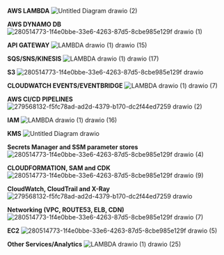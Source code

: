 **AWS LAMBDA**
![Untitled Diagram drawio (2)](https://github.com/souravs17031999/CDA-AWS-DVA-C02/assets/33771969/e390acaf-45bd-47df-b3bf-241dde83fef5)

**AWS DYNAMO DB**
![280514773-1f4e0bbe-33e6-4263-87d5-8cbe985e129f drawio (1)](https://github.com/souravs17031999/CDA-AWS-DVA-C02/assets/33771969/498dba22-dea3-4ca5-bd1a-6b3de8f6fe09)

**API GATEWAY**
![LAMBDA drawio (1) drawio (15)](https://github.com/souravs17031999/CDA-AWS-DVA-C02/assets/33771969/d0f9052a-bac2-4164-8496-40d0c5c76a26)

**SQS/SNS/KINESIS**
![LAMBDA drawio (1) drawio (17)](https://github.com/souravs17031999/CDA-AWS-DVA-C02/assets/33771969/77acaa98-fda7-4345-85aa-c45e3c33f242)

**S3**
![280514773-1f4e0bbe-33e6-4263-87d5-8cbe985e129f drawio](https://github.com/souravs17031999/CDA-AWS-DVA-C02/assets/33771969/43acfba2-e068-4cd9-83be-804b6cfafeaa)

**CLOUDWATCH EVENTS/EVENTBRIDGE**
![LAMBDA drawio (1) drawio (7)](https://github.com/souravs17031999/CDA-AWS-DVA-C02/assets/33771969/a0ae30cc-1def-4470-a54a-29c86ea36490)

**AWS CI/CD PIPELINES**
![279568132-f5fc78ad-ad2d-4379-b170-dc2f44ed7259 drawio (2)](https://github.com/souravs17031999/CDA-AWS-DVA-C02/assets/33771969/e1b964e0-4afe-483e-945b-acdfddbeec31)

**IAM**
![LAMBDA drawio (1) drawio (16)](https://github.com/souravs17031999/CDA-AWS-DVA-C02/assets/33771969/08766da9-550e-452f-afad-9654a990eded)

**KMS**
![Untitled Diagram drawio](https://github.com/souravs17031999/CDA-AWS-DVA-C02/assets/33771969/d1c7bd80-b535-4460-b11d-d8242aeb4895)

**Secrets Manager and SSM parameter stores**
![280514773-1f4e0bbe-33e6-4263-87d5-8cbe985e129f drawio (4)](https://github.com/souravs17031999/CDA-AWS-DVA-C02/assets/33771969/5d7757f7-1456-4edd-b05a-d58541faa717)

**CLOUDFORMATION, SAM and CDK**
![280514773-1f4e0bbe-33e6-4263-87d5-8cbe985e129f drawio (9)](https://github.com/souravs17031999/CDA-AWS-DVA-C02/assets/33771969/331c2470-8e9d-429e-ba36-9768620c24f1)

**CloudWatch, CloudTrail and X-Ray**
![279568132-f5fc78ad-ad2d-4379-b170-dc2f44ed7259 drawio](https://github.com/souravs17031999/CDA-AWS-DVA-C02/assets/33771969/f516763b-69b6-4095-a7de-eb9fafc0f67a)

**Networking (VPC, ROUTE53, ELB, CDN)**
![280514773-1f4e0bbe-33e6-4263-87d5-8cbe985e129f drawio (7)](https://github.com/souravs17031999/CDA-AWS-DVA-C02/assets/33771969/31382e48-7385-4c06-9f55-6a88fad964bb)

**EC2**
![280514773-1f4e0bbe-33e6-4263-87d5-8cbe985e129f drawio (5)](https://github.com/souravs17031999/CDA-AWS-DVA-C02/assets/33771969/dd8f0f74-733f-48a6-a615-b9eb9c8bde85)

**Other Services/Analytics**
![LAMBDA drawio (1) drawio (25)](https://github.com/souravs17031999/CDA-AWS-DVA-C02/assets/33771969/f1d966e3-569e-42c8-81b9-59926d526cb8)
